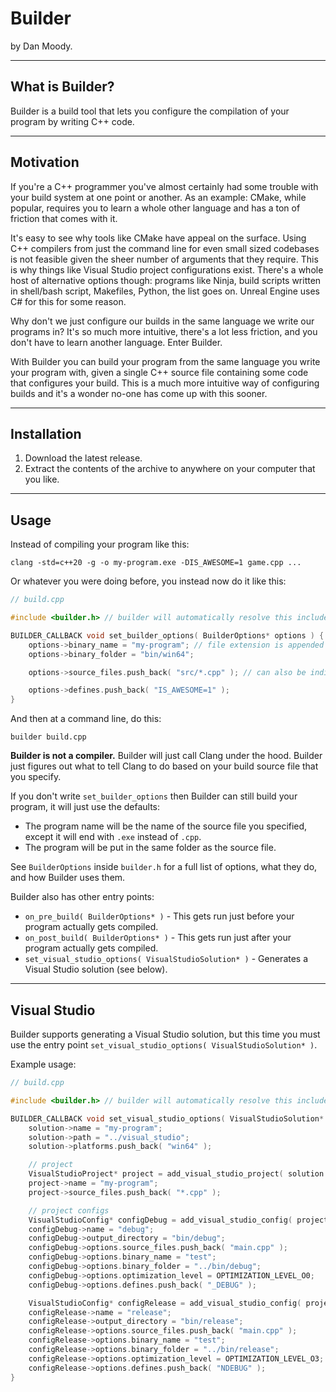 # Builder

by Dan Moody.

-----

## What is Builder?

Builder is a build tool that lets you configure the compilation of your program by writing C++ code.

-----

## Motivation

If you're a C++ programmer you've almost certainly had some trouble with your build system at one point or another.  As an example: CMake, while popular, requires you to learn a whole other language and has a ton of friction that comes with it.

It's easy to see why tools like CMake have appeal on the surface.  Using C++ compilers from just the command line for even small sized codebases is not feasible given the sheer number of arguments that they require.  This is why things like Visual Studio project configurations exist.  There's a whole host of alternative options though: programs like Ninja, build scripts written in shell/bash script, Makefiles, Python, the list goes on.  Unreal Engine uses C# for this for some reason.

Why don't we just configure our builds in the same language we write our programs in? It's so much more intuitive, there's a lot less friction, and you don't have to learn another language.  Enter Builder.

With Builder you can build your program from the same language you write your program with, given a single C++ source file containing some code that configures your build.  This is a much more intuitive way of configuring builds and it's a wonder no-one has come up with this sooner.

-----

## Installation

1. Download the latest release.
2. Extract the contents of the archive to anywhere on your computer that you like.

-----

## Usage

Instead of compiling your program like this:

```
clang -std=c++20 -g -o my-program.exe -DIS_AWESOME=1 game.cpp ...
```

Or whatever you were doing before, you instead now do it like this:

```cpp
// build.cpp

#include <builder.h> // builder will automatically resolve this include for you

BUILDER_CALLBACK void set_builder_options( BuilderOptions* options ) {
	options->binary_name = "my-program"; // file extension is appended automatically for you
	options->binary_folder = "bin/win64";

	options->source_files.push_back( "src/*.cpp" ); // can also be individual files

	options->defines.push_back( "IS_AWESOME=1" );
}
```

And then at a command line, do this:

```
builder build.cpp
```

**Builder is not a compiler.**  Builder will just call Clang under the hood.  Builder just figures out what to tell Clang to do based on your build source file that you specify.

If you don't write `set_builder_options` then Builder can still build your program, it will just use the defaults:
* The program name will be the name of the source file you specified, except it will end with `.exe` instead of `.cpp`.
* The program will be put in the same folder as the source file.

See `BuilderOptions` inside `builder.h` for a full list of options, what they do, and how Builder uses them.

Builder also has other entry points:
* `on_pre_build( BuilderOptions* )` - This gets run just before your program actually gets compiled.
* `on_post_build( BuilderOptions* )` - This gets run just after your program actually gets compiled.
* `set_visual_studio_options( VisualStudioSolution* )` - Generates a Visual Studio solution (see below).

-----

## Visual Studio

Builder supports generating a Visual Studio solution, but this time you must use the entry point `set_visual_studio_options( VisualStudioSolution* )`.

Example usage:

```cpp
// build.cpp

#include <builder.h> // builder will automatically resolve this include for you

BUILDER_CALLBACK void set_visual_studio_options( VisualStudioSolution* solution ) {
	solution->name = "my-program";
	solution->path = "../visual_studio";
	solution->platforms.push_back( "win64" );

	// project
	VisualStudioProject* project = add_visual_studio_project( solution );
	project->name = "my-program";
	project->source_files.push_back( "*.cpp" );

	// project configs
	VisualStudioConfig* configDebug = add_visual_studio_config( project );
	configDebug->name = "debug";
	configDebug->output_directory = "bin/debug";
	configDebug->options.source_files.push_back( "main.cpp" );
	configDebug->options.binary_name = "test";
	configDebug->options.binary_folder = "../bin/debug";
	configDebug->options.optimization_level = OPTIMIZATION_LEVEL_O0;
	configDebug->options.defines.push_back( "_DEBUG" );

	VisualStudioConfig* configRelease = add_visual_studio_config( project );
	configRelease->name = "release";
	configRelease->output_directory = "bin/release";
	configRelease->options.source_files.push_back( "main.cpp" );
	configRelease->options.binary_name = "test";
	configRelease->options.binary_folder = "../bin/release";
	configRelease->options.optimization_level = OPTIMIZATION_LEVEL_O3;
	configRelease->options.defines.push_back( "NDEBUG" );
}
```